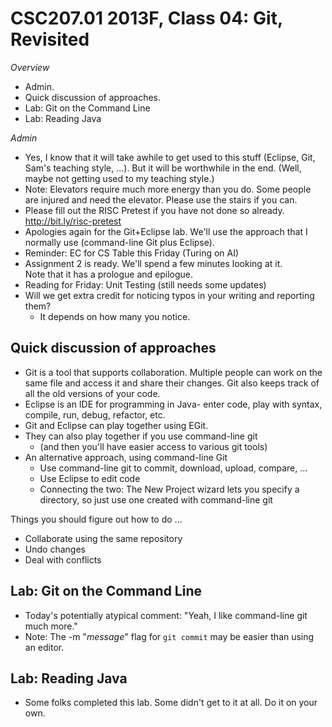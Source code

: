 CSC207.01 2013F, Class 04: Git, Revisited
=========================================

_Overview_

* Admin.
* Quick discussion of approaches.
* Lab: Git on the Command Line
* Lab: Reading Java

_Admin_

* Yes, I know that it will take awhile to get used to this stuff (Eclipse,
  Git, Sam's teaching style, ...).  But it will be worthwhile in the end.
  (Well, maybe not getting used to my teaching style.)
* Note: Elevators require much more energy than you do.  Some people are
  injured and need the elevator.  Please use the stairs if you can.
* Please fill out the RISC Pretest if you have not done so already.
  http://bit.ly/risc-pretest
* Apologies again for the Git+Eclipse lab.  We'll use the approach that
  I normally use (command-line Git plus Eclipse).
* Reminder: EC for CS Table this Friday (Turing on AI)
* Assignment 2 is ready.  We'll spend a few minutes looking at it.  
  Note that it has a prologue and epilogue.
* Reading for Friday: Unit Testing (still needs some updates)
* Will we get extra credit for noticing typos in your writing and
  reporting them?  
    * It depends on how many you notice.

Quick discussion of approaches
------------------------------

* Git is a tool that supports collaboration.  Multiple people can work on the
  same file and access it and share their changes.  Git also keeps track of
  all the old versions of your code.
* Eclipse is an IDE for programming in Java- enter code, play with syntax,
  compile, run, debug, refactor, etc.
* Git and Eclipse can play together using EGit.
* They can also play together if you use command-line git
    * (and then you'll have easier access to various git tools)
* An alternative approach, using command-line Git
    * Use command-line git to commit, download, upload, compare, ...
    * Use Eclipse to edit code
    * Connecting the two: The New Project wizard lets you specify a directory, 
      so just use one created with command-line git

Things you should figure out how to do ...

* Collaborate using the same repository
* Undo changes
* Deal with conflicts

Lab: Git on the Command Line
----------------------------

* Today's potentially atypical comment: 
  "Yeah, I like command-line git much more."
* Note: The -m "_message_" flag for `git commit` may be easier than
  using an editor.

Lab: Reading Java
-----------------

* Some folks completed this lab.  Some didn't get to it at all.  Do it
  on your own.
